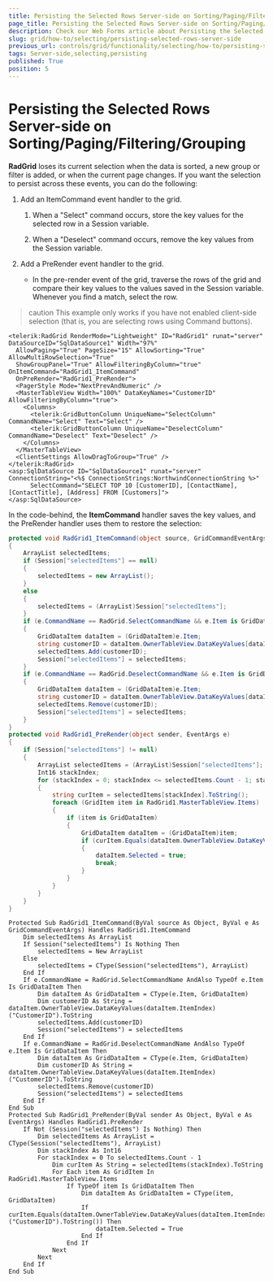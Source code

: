 ```yaml
---
title: Persisting the Selected Rows Server-side on Sorting/Paging/Filtering/Grouping
page_title: Persisting the Selected Rows Server-side on Sorting/Paging/Filtering/Grouping - RadGrid
description: Check our Web Forms article about Persisting the Selected Rows Server-side on Sorting/Paging/Filtering/Grouping.
slug: grid/how-to/selecting/persisting-selected-rows-server-side
previous_url: controls/grid/functionality/selecting/how-to/persisting-selected-rows-server-side
tags: Server-side,selecting,persisting
published: True
position: 5
---
```


# Persisting the Selected Rows Server-side on Sorting/Paging/Filtering/Grouping

**RadGrid** loses its current selection when the data is sorted, a new group or filter is added, or when the current page changes. If you want the selection to persist across these events, you can do the following:

1. Add an ItemCommand event handler to the grid.
	1. When a "Select" command occurs, store the key values for the selected row in a Session variable.

	1. When a "Deselect" command occurs, remove the key values from the Session variable.

1. Add a PreRender event handler to the grid.

	*	In the pre-render event of the grid, traverse the rows of the grid and compare their key values to the values saved in the Session variable. Whenever you find a match, select the row.


>caution This example only works if you have not enabled client-side selection (that is, you are selecting rows using Command buttons).
>

````ASP.NET
<telerik:RadGrid RenderMode="Lightweight" ID="RadGrid1" runat="server" DataSourceID="SqlDataSource1" Width="97%"
  AllowPaging="True" PageSize="15" AllowSorting="True" AllowMultiRowSelection="True"
  ShowGroupPanel="True" AllowFilteringByColumn="true" OnItemCommand="RadGrid1_ItemCommand"
  OnPreRender="RadGrid1_PreRender">
  <PagerStyle Mode="NextPrevAndNumeric" />
  <MasterTableView Width="100%" DataKeyNames="CustomerID" AllowFilteringByColumn="true">
    <Columns>
      <telerik:GridButtonColumn UniqueName="SelectColumn" CommandName="Select" Text="Select" />
      <telerik:GridButtonColumn UniqueName="DeselectColumn" CommandName="Deselect" Text="Deselect" />
    </Columns>
  </MasterTableView>
  <ClientSettings AllowDragToGroup="True" />
</telerik:RadGrid>
<asp:SqlDataSource ID="SqlDataSource1" runat="server" ConnectionString="<%$ ConnectionStrings:NorthwindConnectionString %>"
      SelectCommand="SELECT TOP 10 [CustomerID], [ContactName], [ContactTitle], [Address] FROM [Customers]">
</asp:SqlDataSource>
````

In the code-behind, the **ItemCommand** handler saves the key values, and the PreRender handler uses them to restore the selection:
````C#
protected void RadGrid1_ItemCommand(object source, GridCommandEventArgs e)
{
    ArrayList selectedItems;
    if (Session["selectedItems"] == null)
    {
        selectedItems = new ArrayList();
    }
    else
    {
        selectedItems = (ArrayList)Session["selectedItems"];
    }
    if (e.CommandName == RadGrid.SelectCommandName && e.Item is GridDataItem)
    {
        GridDataItem dataItem = (GridDataItem)e.Item;
        string customerID = dataItem.OwnerTableView.DataKeyValues[dataItem.ItemIndex]["CustomerID"].ToString();
        selectedItems.Add(customerID);
        Session["selectedItems"] = selectedItems;
    }
    if (e.CommandName == RadGrid.DeselectCommandName && e.Item is GridDataItem)
    {
        GridDataItem dataItem = (GridDataItem)e.Item;
        string customerID = dataItem.OwnerTableView.DataKeyValues[dataItem.ItemIndex]["CustomerID"].ToString();
        selectedItems.Remove(customerID);
        Session["selectedItems"] = selectedItems;
    }
}
protected void RadGrid1_PreRender(object sender, EventArgs e)
{
    if (Session["selectedItems"] != null)
    {
        ArrayList selectedItems = (ArrayList)Session["selectedItems"];
        Int16 stackIndex;
        for (stackIndex = 0; stackIndex <= selectedItems.Count - 1; stackIndex++)
        {
            string curItem = selectedItems[stackIndex].ToString();
            foreach (GridItem item in RadGrid1.MasterTableView.Items)
            {
                if (item is GridDataItem)
                {
                    GridDataItem dataItem = (GridDataItem)item;
                    if (curItem.Equals(dataItem.OwnerTableView.DataKeyValues[dataItem.ItemIndex]["CustomerID"].ToString()))
                    {
                        dataItem.Selected = true;
                        break;
                    }
                }
            }
        }
    }
}
````
````VB
Protected Sub RadGrid1_ItemCommand(ByVal source As Object, ByVal e As GridCommandEventArgs) Handles RadGrid1.ItemCommand
    Dim selectedItems As ArrayList
    If Session("selectedItems") Is Nothing Then
        selectedItems = New ArrayList
    Else
        selectedItems = CType(Session("selectedItems"), ArrayList)
    End If
    If e.CommandName = RadGrid.SelectCommandName AndAlso TypeOf e.Item Is GridDataItem Then
        Dim dataItem As GridDataItem = CType(e.Item, GridDataItem)
        Dim customerID As String = dataItem.OwnerTableView.DataKeyValues(dataItem.ItemIndex)("CustomerID").ToString
        selectedItems.Add(customerID)
        Session("selectedItems") = selectedItems
    End If
    If e.CommandName = RadGrid.DeselectCommandName AndAlso TypeOf e.Item Is GridDataItem Then
        Dim dataItem As GridDataItem = CType(e.Item, GridDataItem)
        Dim customerID As String = dataItem.OwnerTableView.DataKeyValues(dataItem.ItemIndex)("CustomerID").ToString
        selectedItems.Remove(customerID)
        Session("selectedItems") = selectedItems
    End If
End Sub
Protected Sub RadGrid1_PreRender(ByVal sender As Object, ByVal e As EventArgs) Handles RadGrid1.PreRender
    If Not (Session("selectedItems") Is Nothing) Then
        Dim selectedItems As ArrayList = CType(Session("selectedItems"), ArrayList)
        Dim stackIndex As Int16
        For stackIndex = 0 To selectedItems.Count - 1
            Dim curItem As String = selectedItems(stackIndex).ToString
            For Each item As GridItem In RadGrid1.MasterTableView.Items
                If TypeOf item Is GridDataItem Then
                    Dim dataItem As GridDataItem = CType(item, GridDataItem)
                    If curItem.Equals(dataItem.OwnerTableView.DataKeyValues(dataItem.ItemIndex)("CustomerID").ToString()) Then
                        dataItem.Selected = True
                    End If
                End If
            Next
        Next
    End If
End Sub
````

